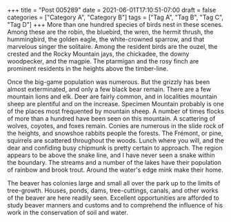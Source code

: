 +++
title = "Post 005289"
date = 2021-06-01T17:10:51-07:00
draft = false
categories = ["Category A", "Category B"]
tags = ["Tag A", "Tag B", "Tag C", "Tag D"]
+++
More than one hundred species of birds nest in these scenes. Among these are the robin, the bluebird, the wren, the hermit thrush, the hummingbird, the golden eagle, the white-crowned sparrow, and that marvelous singer the solitaire. Among the resident birds are the ouzel, the crested and the Rocky Mountain jays, the chickadee, the downy woodpecker, and the magpie. The ptarmigan and the rosy finch are prominent residents in the heights above the timber-line.

Once the big-game population was numerous. But the grizzly has been almost exterminated, and only a few black bear remain. There are a few mountain lions and elk. Deer are fairly common, and in localities mountain sheep are plentiful and on the increase. Specimen Mountain probably is one of the places most frequented by mountain sheep. A number of times flocks of more than a hundred have been seen on this mountain. A scattering of wolves, coyotes, and foxes remain. Conies are numerous in the slide rock of the heights, and snowshoe rabbits people the forests. The Frémont, or pine, squirrels are scattered throughout the woods. Lunch where you will, and the dear and confiding busy chipmunk is pretty certain to approach. The region appears to be above the snake line, and I have never seen a snake within the boundary. The streams and a number of the lakes have their population of rainbow and brook trout. Around the water's edge mink make their home.

The beaver has colonies large and small all over the park up to the limits of tree-growth. Houses, ponds, dams, tree-cuttings, canals, and other works of the beaver are here readily seen. Excellent opportunities are afforded to study beaver manners and customs and to comprehend the influence of his work in the conservation of soil and water.
